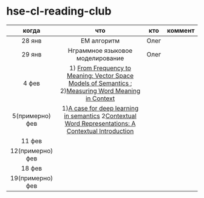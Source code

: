 # hse-cl-reading-club


|когда | что | кто | коммент |
|:-:|:-:|:-:|---|
| 28 янв | EM алгоритм | Олег |   |
| 29 янв | Нграммное языковое моделирование | Олег |   |
|  4 фев | 1) [From Frequency to Meaning: Vector Space Models of Semantics ](https://jair.org/index.php/jair/article/view/10640); 2)[Measuring Word Meaning in Context](https://aclanthology.org/J13-3003.pdf) |   |   |
|  5(примерно) фев | 1)[A case for deep learning in semantics](https://arxiv.org/pdf/1809.03068.pdf) 2[Contextual Word Representations: A Contextual Introduction](https://arxiv.org/pdf/1902.06006.pdf) |   |   |
|  11 фев |   |   |   |
|  12(примерно) фев |   |   |   |
|  18 фев |   |   |   |
|  19(примерно) фев |   |   |   |
